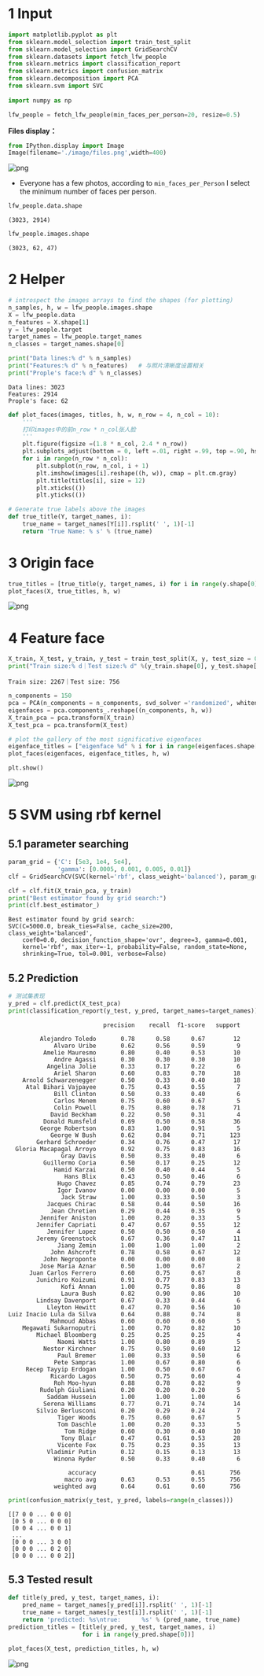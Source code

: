 # 1 Input


```python
import matplotlib.pyplot as plt 
from sklearn.model_selection import train_test_split 
from sklearn.model_selection import GridSearchCV 
from sklearn.datasets import fetch_lfw_people 
from sklearn.metrics import classification_report 
from sklearn.metrics import confusion_matrix 
from sklearn.decomposition import PCA 
from sklearn.svm import SVC 
  
import numpy as np 
```


```python
lfw_people = fetch_lfw_people(min_faces_per_person=20, resize=0.5) 
```

**Files display：**


```python
from IPython.display import Image
Image(filename='./image/files.png',width=400)
```




![png](./image/output_4_0.png)



- Everyone has a few photos, according to `min_faces_per_Person` I select the minimum number of faces per person.


```python
lfw_people.data.shape
```




    (3023, 2914)




```python
lfw_people.images.shape
```




    (3023, 62, 47)



# 2 Helper


```python
# introspect the images arrays to find the shapes (for plotting) 
n_samples, h, w = lfw_people.images.shape 
X = lfw_people.data 
n_features = X.shape[1] 
y = lfw_people.target 
target_names = lfw_people.target_names 
n_classes = target_names.shape[0] 
```


```python
print("Data lines:% d" % n_samples) 
print("Features:% d" % n_features)   # 与照片清晰度设置相关
print("Prople's face:% d" % n_classes) 
```

    Data lines: 3023
    Features: 2914
    Prople's face: 62



```python
def plot_faces(images, titles, h, w, n_row = 4, n_col = 10): 
    '''
    打印images中的前n_row * n_col张人脸
    '''
    plt.figure(figsize =(1.8 * n_col, 2.4 * n_row)) 
    plt.subplots_adjust(bottom = 0, left =.01, right =.99, top =.90, hspace =.35) 
    for i in range(n_row * n_col):
        plt.subplot(n_row, n_col, i + 1) 
        plt.imshow(images[i].reshape((h, w)), cmap = plt.cm.gray) 
        plt.title(titles[i], size = 12) 
        plt.xticks(()) 
        plt.yticks(()) 

# Generate true labels above the images 
def true_title(Y, target_names, i): 
    true_name = target_names[Y[i]].rsplit(' ', 1)[-1] 
    return 'True Name: % s' % (true_name) 
```

# 3 Origin face


```python
true_titles = [true_title(y, target_names, i) for i in range(y.shape[0])] 
plot_faces(X, true_titles, h, w) 
```


![png](./image/output_13_0.png)


# 4 Feature face


```python
X_train, X_test, y_train, y_test = train_test_split(X, y, test_size = 0.25, random_state = 42) 
print("Train size:% d｜Test size:% d" %(y_train.shape[0], y_test.shape[0])) 
```

    Train size: 2267｜Test size: 756



```python
n_components = 150
pca = PCA(n_components = n_components, svd_solver ='randomized', whiten = True).fit(X_train) 
eigenfaces = pca.components_.reshape((n_components, h, w)) 
X_train_pca = pca.transform(X_train) 
X_test_pca = pca.transform(X_test) 
```


```python
# plot the gallery of the most significative eigenfaces
eigenface_titles = ["eigenface %d" % i for i in range(eigenfaces.shape[0])]
plot_faces(eigenfaces, eigenface_titles, h, w)

plt.show()
```


![png](./image/output_17_0.png)


# 5 SVM using rbf kernel

## 5.1 parameter searching


```python
param_grid = {'C': [5e3, 1e4, 5e4],
              'gamma': [0.0005, 0.001, 0.005, 0.01]}
clf = GridSearchCV(SVC(kernel='rbf', class_weight='balanced'), param_grid)
```


```python
clf = clf.fit(X_train_pca, y_train)
print("Best estimator found by grid search:")
print(clf.best_estimator_)
```

    Best estimator found by grid search:
    SVC(C=5000.0, break_ties=False, cache_size=200, class_weight='balanced',
        coef0=0.0, decision_function_shape='ovr', degree=3, gamma=0.001,
        kernel='rbf', max_iter=-1, probability=False, random_state=None,
        shrinking=True, tol=0.001, verbose=False)


## 5.2 Prediction


```python
# 测试集表现
y_pred = clf.predict(X_test_pca)
print(classification_report(y_test, y_pred, target_names=target_names))
```

                               precision    recall  f1-score   support
    
             Alejandro Toledo       0.78      0.58      0.67        12
                 Alvaro Uribe       0.62      0.56      0.59         9
              Amelie Mauresmo       0.80      0.40      0.53        10
                 Andre Agassi       0.30      0.30      0.30        10
               Angelina Jolie       0.33      0.17      0.22         6
                 Ariel Sharon       0.60      0.83      0.70        18
        Arnold Schwarzenegger       0.50      0.33      0.40        18
         Atal Bihari Vajpayee       0.75      0.43      0.55         7
                 Bill Clinton       0.50      0.33      0.40         6
                 Carlos Menem       0.75      0.60      0.67         5
                 Colin Powell       0.75      0.80      0.78        71
                David Beckham       0.22      0.50      0.31         4
              Donald Rumsfeld       0.69      0.50      0.58        36
             George Robertson       0.83      1.00      0.91         5
                George W Bush       0.62      0.84      0.71       123
            Gerhard Schroeder       0.34      0.76      0.47        17
      Gloria Macapagal Arroyo       0.92      0.75      0.83        16
                   Gray Davis       0.50      0.33      0.40         6
              Guillermo Coria       0.50      0.17      0.25        12
                 Hamid Karzai       0.50      0.40      0.44         5
                    Hans Blix       0.43      0.50      0.46         6
                  Hugo Chavez       0.85      0.74      0.79        23
                  Igor Ivanov       0.00      0.00      0.00         5
                   Jack Straw       1.00      0.33      0.50         3
               Jacques Chirac       0.58      0.44      0.50        16
                Jean Chretien       0.29      0.44      0.35         9
             Jennifer Aniston       1.00      0.20      0.33         5
            Jennifer Capriati       0.47      0.67      0.55        12
               Jennifer Lopez       0.50      0.50      0.50         4
            Jeremy Greenstock       0.67      0.36      0.47        11
                  Jiang Zemin       1.00      1.00      1.00         2
                John Ashcroft       0.78      0.58      0.67        12
              John Negroponte       0.00      0.00      0.00         8
             Jose Maria Aznar       0.50      1.00      0.67         2
          Juan Carlos Ferrero       0.60      0.75      0.67         8
            Junichiro Koizumi       0.91      0.77      0.83        13
                   Kofi Annan       1.00      0.75      0.86         8
                   Laura Bush       0.82      0.90      0.86        10
            Lindsay Davenport       0.67      0.33      0.44         6
               Lleyton Hewitt       0.47      0.70      0.56        10
    Luiz Inacio Lula da Silva       0.64      0.88      0.74         8
                Mahmoud Abbas       0.60      0.60      0.60         5
        Megawati Sukarnoputri       1.00      0.70      0.82        10
            Michael Bloomberg       0.25      0.25      0.25         4
                  Naomi Watts       1.00      0.80      0.89         5
              Nestor Kirchner       0.75      0.50      0.60        12
                  Paul Bremer       1.00      0.33      0.50         6
                 Pete Sampras       1.00      0.67      0.80         6
         Recep Tayyip Erdogan       1.00      0.50      0.67         6
                Ricardo Lagos       0.50      0.75      0.60         4
                 Roh Moo-hyun       0.88      0.78      0.82         9
             Rudolph Giuliani       0.20      0.20      0.20         5
               Saddam Hussein       1.00      1.00      1.00         6
              Serena Williams       0.77      0.71      0.74        14
            Silvio Berlusconi       0.20      0.29      0.24         7
                  Tiger Woods       0.75      0.60      0.67         5
                  Tom Daschle       1.00      0.20      0.33         5
                    Tom Ridge       0.60      0.30      0.40        10
                   Tony Blair       0.47      0.61      0.53        28
                  Vicente Fox       0.75      0.23      0.35        13
               Vladimir Putin       0.12      0.15      0.13        13
                 Winona Ryder       0.50      0.33      0.40         6
    
                     accuracy                           0.61       756
                    macro avg       0.63      0.53      0.55       756
                 weighted avg       0.64      0.61      0.60       756
    



```python
print(confusion_matrix(y_test, y_pred, labels=range(n_classes)))
```

    [[7 0 0 ... 0 0 0]
     [0 5 0 ... 0 0 0]
     [0 0 4 ... 0 0 1]
     ...
     [0 0 0 ... 3 0 0]
     [0 0 0 ... 0 2 0]
     [0 0 0 ... 0 0 2]]


## 5.3 Tested result


```python
def title(y_pred, y_test, target_names, i):
    pred_name = target_names[y_pred[i]].rsplit(' ', 1)[-1]
    true_name = target_names[y_test[i]].rsplit(' ', 1)[-1]
    return 'predicted: %s\ntrue:      %s' % (pred_name, true_name)
prediction_titles = [title(y_pred, y_test, target_names, i)
                     for i in range(y_pred.shape[0])]

plot_faces(X_test, prediction_titles, h, w)
```


![png](./image/output_26_0.png)

